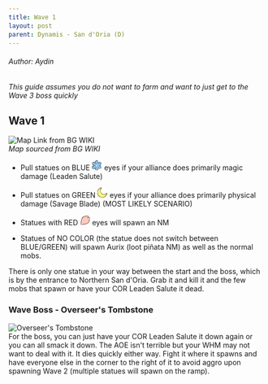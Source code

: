```yaml
---
title: Wave 1
layout: post
parent: Dynamis - San d'Oria (D)
---
```

###### Author: Aydin
*This guide assumes you do not want to farm and want to just get to the Wave 3 boss quickly*

## Wave 1
![Map Link from BG WIKI](https://www.bg-wiki.com/images/thumb/a/a3/Dynamis-San-d%27Oria-%28D%29-antes-OrcsV2.jpg/600px-Dynamis-San-d%27Oria-%28D%29-antes-OrcsV2.jpg?20171206115206)  
*Map sourced from BG WIKI*


* Pull statues on BLUE ![Blue](/assets/images/battle-content/dynamis-divergence/20px-snowflake.png) eyes if your alliance does primarily magic damage (Leaden Salute)

* Pull statues on GREEN ![Green](/assets/images/battle-content/dynamis-divergence/20px-moon.png) eyes if your alliance does primarily physical damage (Savage Blade) (MOST LIKELY SCENARIO)

* Statues with RED ![Red](/assets/images/battle-content/dynamis-divergence/20px-cherry_petal.png) eyes will spawn an NM

* Statues of NO COLOR (the statue does not switch between BLUE/GREEN) will spawn Aurix (loot piñata NM) as well as the normal mobs.

There is only one statue in your way between the start and the boss, which is by the entrance to Northern San d'Oria.  Grab it and kill it and the few mobs that spawn or have your COR Leaden Salute it dead.

### Wave Boss - Overseer's Tombstone 
![Overseer's Tombstone](https://www.bg-wiki.com/images/thumb/1/10/Replica-Orc.jpg/205px-Replica-Orc.jpg)  
For the boss, you can just have your COR Leaden Salute it down again or you can all smack it down.  The AOE isn't terrible but your WHM may not want to deal with it.  It dies quickly either way.  Fight it where it spawns and have everyone else in the corner to the right of it to avoid aggro upon spawning Wave 2 (multiple statues will spawn on the ramp). 


